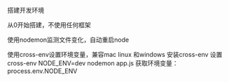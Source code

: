 搭建开发环境

从0开始搭建，不使用任何框架

使用nodemon监测文件变化，自动重启node

使用cross-env设置环境变量，兼容mac linux 和windows
    安装cross-env 
    设置 cross-env NODE_ENV=dev nodemon app.js
    获取环境变量：process.env.NODE_ENV